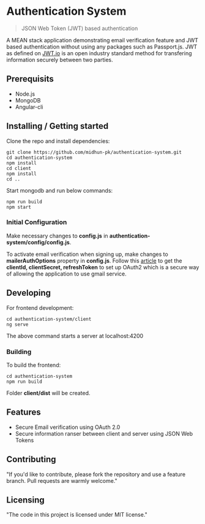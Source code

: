 # Authentication System
> JSON Web Token (JWT) based authentication

A MEAN stack application demonstrating email verification feature and JWT based authentication without using any packages such as Passport.js. JWT as defined on [JWT.io](https://jwt.io/) is an open industry standard method for transfering information securely between two parties.

## Prerequisits

- Node.js
- MongoDB
- Angular-cli

## Installing / Getting started

Clone the repo and install dependencies:

```shell
git clone https://github.com/midhun-pk/authentication-system.git
cd authentication-system
npm install
cd client
npm install
cd ..
```

Start mongodb and run below commands:

```shell
npm run build
npm start
```

### Initial Configuration

Make necessary changes to **config.js** in **authentication-system/config/config.js**.

To activate email verification when signing up, make changes to **mailerAuthOptions** property in **config.js**.
Follow this [article](https://medium.com/@nickroach_50526/sending-emails-with-node-js-using-smtp-gmail-and-oauth2-316fe9c790a1) to get the **clientId, clientSecret, refreshToken** to set up OAuth2 which is a secure way of allowing the application to use gmail service.

## Developing

For frontend development:

```shell
cd authentication-system/client
ng serve
```

The above command starts a server at localhost:4200

### Building

To build the frontend:

```shell
cd authentication-system
npm run build
```

Folder **client/dist** will be created.

## Features

- Secure Email verification using OAuth 2.0
- Secure information ranser between client and server using JSON Web Tokens

## Contributing

"If you'd like to contribute, please fork the repository and use a feature
branch. Pull requests are warmly welcome."

## Licensing

"The code in this project is licensed under MIT license."






